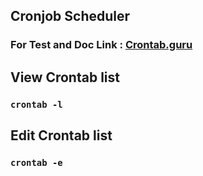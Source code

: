 ## Cronjob Scheduler

### For Test and Doc Link : [Crontab.guru](https://crontab.guru)

## View Crontab list

### `crontab -l`

## Edit Crontab list

### `crontab -e`
